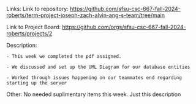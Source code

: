 Links:
Link to repository: 
    https://github.com/sfsu-csc-667-fall-2024-roberts/term-project-joseph-zach-alvin-ang-s-team/tree/main

Link to Project Board: 
    https://github.com/orgs/sfsu-csc-667-fall-2024-roberts/projects/2

Description:

    - This week we completed the pdf assigned.

    - We discussed and set up the UML Diagram for our database entities

    - Worked through issues happening on our teammates end regarding starting up the server

Other:
  No needed suplimentary items this week. Just this description
